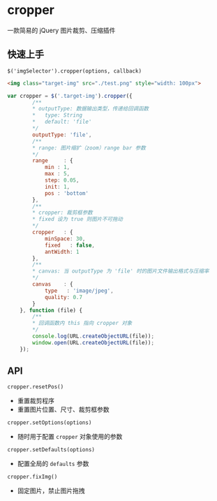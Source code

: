 # cropper

一款简易的 jQuery 图片裁剪、压缩插件

## 快速上手

`$('imgSelector').cropper(options, callback)`

```html
<img class="target-img" src="./test.png" style="width: 100px">
```
```javascript
var cropper = $('.target-img').cropper({
        /**
        * outputType: 数据输出类型，传递给回调函数
        *   type: String
        *   default: 'file'
        */
        outputType: 'file',
        /**
        * range: 图片缩扩（zoom）range bar 参数
        */
        range     : {
            min : 1,
            max : 5,
            step: 0.05,
            init: 1,
            pos : 'bottom'
        },
        /**
        * cropper: 裁剪框参数
        * fixed 设为 true 则图片不可拖动
        */
        cropper   : {
            minSpace: 30,
            fixed   : false,
            antWidth: 1
        },
        /**
        * canvas: 当 outputType 为 'file' 时的图片文件输出格式与压缩率
        */
        canvas    : {
            type   : 'image/jpeg',
            quality: 0.7
        }
    }, function (file) {
        /**
        * 回调函数内 this 指向 cropper 对象
        */
        console.log(URL.createObjectURL(file));
        window.open(URL.createObjectURL(file));
    });
```

## API
`cropper.resetPos()`
* 重置裁剪程序
* 重置图片位置、尺寸、裁剪框参数

`cropper.setOptions(options)`
* 随时用于配置 `cropper` 对象使用的参数

`cropper.setDefaults(options)`
* 配置全局的 `defaults` 参数

`cropper.fixImg()`
* 固定图片，禁止图片拖拽

